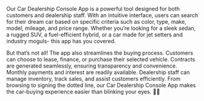 Our Car Dealership Console App is a powerful tool designed for both customers and dealership staff. With an intuitive interface, users can search for their dream car based on specific criteria such as color, type, make, model, mileage, and price range. Whether you’re looking for a sleek sedan, a rugged SUV, a fuel-efficient hybrid, or a car made for jet setters and industry moguls- this app has you covered.

But that’s not all! The app also streamlines the buying process. Customers can choose to lease, finance, or purchase their selected vehicle. Contracts are generated seamlessly, ensuring transparency and convenience. Monthly payments and interest are readily available. Dealership staff can manage inventory, track sales, and assist customers efficiently. From browsing to signing the dotted line, our Car Dealership Console App makes the car-buying experience easier than blinking your eyes. 🚗💨

